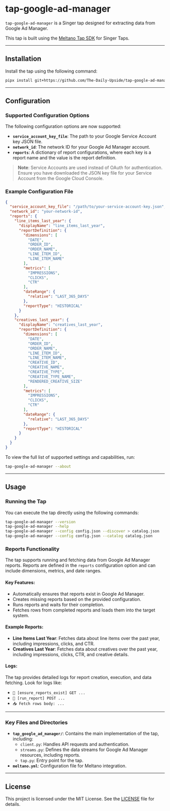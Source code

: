 # tap-google-ad-manager

`tap-google-ad-manager` is a Singer tap designed for extracting data from Google Ad Manager.

This tap is built using the [Meltano Tap SDK](https://sdk.meltano.com) for Singer Taps.

---

## Installation

Install the tap using the following command:

```bash
pipx install git+https://github.com/The-Daily-Upside/tap-google-ad-manager.git
```

---

## Configuration

### Supported Configuration Options

The following configuration options are now supported:

- **`service_account_key_file`**: The path to your Google Service Account key JSON file.
- **`network_id`**: The network ID for your Google Ad Manager account.
- **`reports`**: A dictionary of report configurations, where each key is a report name and the value is the report definition.

> **Note**: Service Accounts are used instead of OAuth for authentication. Ensure you have downloaded the JSON key file for your Service Account from the Google Cloud Console.

### Example Configuration File

```json
{
  "service_account_key_file": "/path/to/your-service-account-key.json",
  "network_id": "your-network-id",
  "reports": {
    "line_items_last_year": {
      "displayName": "line_items_last_year",
      "reportDefinition": {
        "dimensions": [
          "DATE",
          "ORDER_ID",
          "ORDER_NAME",
          "LINE_ITEM_ID",
          "LINE_ITEM_NAME"
        ],
        "metrics": [
          "IMPRESSIONS",
          "CLICKS",
          "CTR"
        ],
        "dateRange": {
          "relative": "LAST_365_DAYS"
        },
        "reportType": "HISTORICAL"
      }
    },
    "creatives_last_year": {
      "displayName": "creatives_last_year",
      "reportDefinition": {
        "dimensions": [
          "DATE",
          "ORDER_ID",
          "ORDER_NAME",
          "LINE_ITEM_ID",
          "LINE_ITEM_NAME",
          "CREATIVE_ID",
          "CREATIVE_NAME",
          "CREATIVE_TYPE",
          "CREATIVE_TYPE_NAME",
          "RENDERED_CREATIVE_SIZE"
        ],
        "metrics": [
          "IMPRESSIONS",
          "CLICKS",
          "CTR"
        ],
        "dateRange": {
          "relative": "LAST_365_DAYS"
        },
        "reportType": "HISTORICAL"
      }
    }
  }
}
```

To view the full list of supported settings and capabilities, run:

```bash
tap-google-ad-manager --about
```

---

## Usage

### Running the Tap

You can execute the tap directly using the following commands:

```bash
tap-google-ad-manager --version
tap-google-ad-manager --help
tap-google-ad-manager --config config.json --discover > catalog.json
tap-google-ad-manager --config config.json --catalog catalog.json
```

### Reports Functionality

The tap supports running and fetching data from Google Ad Manager reports. Reports are defined in the `reports` configuration option and can include dimensions, metrics, and date ranges.

#### Key Features:
- Automatically ensures that reports exist in Google Ad Manager.
- Creates missing reports based on the provided configuration.
- Runs reports and waits for their completion.
- Fetches rows from completed reports and loads them into the target system.

#### Example Reports:
- **Line Items Last Year**: Fetches data about line items over the past year, including impressions, clicks, and CTR.
- **Creatives Last Year**: Fetches data about creatives over the past year, including impressions, clicks, CTR, and creative details.

#### Logs:
The tap provides detailed logs for report creation, execution, and data fetching. Look for logs like:
- `📡 [ensure_reports_exist] GET ...`
- `🏃 [run_report] POST ...`
- `📥 Fetch rows body: ...`

---

### Key Files and Directories

- **`tap_google_ad_manager/`**: Contains the main implementation of the tap, including:
  - `client.py`: Handles API requests and authentication.
  - `streams.py`: Defines the data streams for Google Ad Manager resources, including reports.
  - `tap.py`: Entry point for the tap.
- **`meltano.yml`**: Configuration file for Meltano integration.

---

## License

This project is licensed under the MIT License. See the [LICENSE](LICENSE) file for details.
